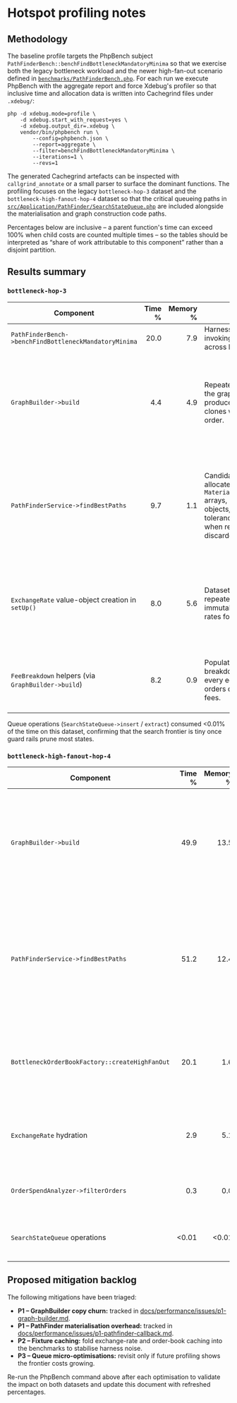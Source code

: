 # Hotspot profiling notes

## Methodology

The baseline profile targets the PhpBench subject `PathFinderBench::benchFindBottleneckMandatoryMinima`
so that we exercise both the legacy bottleneck workload and the newer high-fan-out
scenario defined in [`benchmarks/PathFinderBench.php`](../../benchmarks/PathFinderBench.php). For each run we execute PhpBench
with the aggregate report and force Xdebug's profiler so that inclusive time and
allocation data is written into Cachegrind files under `.xdebug/`:

```
php -d xdebug.mode=profile \
    -d xdebug.start_with_request=yes \
    -d xdebug.output_dir=.xdebug \
    vendor/bin/phpbench run \
        --config=phpbench.json \
        --report=aggregate \
        --filter=benchFindBottleneckMandatoryMinima \
        --iterations=1 \
        --revs=1
```

The generated Cachegrind artefacts can be inspected with `callgrind_annotate` or a
small parser to surface the dominant functions. The profiling focuses on the legacy
`bottleneck-hop-3` dataset and the `bottleneck-high-fanout-hop-4` dataset so that the
critical queueing paths in [`src/Application/PathFinder/SearchStateQueue.php`](../../src/Application/PathFinder/SearchStateQueue.php) are
included alongside the materialisation and graph construction code paths.

Percentages below are inclusive – a parent function's time can exceed 100% when child
costs are counted multiple times – so the tables should be interpreted as “share of
work attributable to this component” rather than a disjoint partition.

## Results summary

### `bottleneck-hop-3`

| Component | Time % | Memory % | Notes | Suggested mitigation |
| --- | ---:| ---:| --- | --- |
| `PathFinderBench->benchFindBottleneckMandatoryMinima` | 20.0 | 7.9 | Harness cost for invoking the service across both datasets. | N/A (benchmark scaffolding). |
| `GraphBuilder->build` | 4.4 | 4.9 | Repeatedly reinitialises the graph array and produces `Money::zero()` clones while wiring each order. | **P1.** Mutate the graph in-place (pass by reference) and cache zero-valued `Money` instances per currency/scale to cut copy churn. See [tracking issue](./issues/p1-graph-builder.md). |
| `PathFinderService->findBestPaths` | 9.7 | 1.1 | Candidate callback allocates `MaterializedResultEntry` arrays, `PathOrderKey` objects, and performs tolerance checks even when results are discarded. | **P1.** Streamline materialisation by reusing buffers and only instantiating `PathOrderKey` once the candidate passes tolerance. See [tracking issue](./issues/p1-pathfinder-callback.md). |
| `ExchangeRate` value-object creation in `setUp()` | 8.0 | 5.6 | Dataset bootstrap repeatedly hydrates immutable exchange rates for fixtures. | P2. Consider caching fixture `ExchangeRate` instances across runs or sharing the base order set between benchmarks. |
| `FeeBreakdown` helpers (via `GraphBuilder->build`) | 8.2 | 0.9 | Populates fee breakdown arrays for every edge even when orders do not charge fees. | P2. Defer fee-segment construction until fees are present to shrink allocations. |

Queue operations (`SearchStateQueue->insert` / `extract`) consumed <0.01% of the time
on this dataset, confirming that the search frontier is tiny once guard rails prune
most states.

### `bottleneck-high-fanout-hop-4`

| Component | Time % | Memory % | Notes | Suggested mitigation |
| --- | ---:| ---:| --- | --- |
| `GraphBuilder->build` | 49.9 | 13.5 | Dominant cost. The combination of array copy-on-write and Money clones amplifies with the dense order book. | **P1.** Same optimisation as legacy dataset – mutate the graph structure by reference and reuse zero-valued `Money` instances. [Issue](./issues/p1-graph-builder.md). |
| `PathFinderService->findBestPaths` | 51.2 | 12.4 | Candidate callback performs heavy array/object churn for every feasible path, and retains large `MaterializedResultEntry` payloads until the final sort. | **P1.** Apply the materialisation refactor captured in [issue](./issues/p1-pathfinder-callback.md) to reuse buffers, drop unneeded candidate payloads, and avoid storing entire `candidate` arrays in the `PathOrderKey`. |
| `BottleneckOrderBookFactory::createHighFanOut` | 20.1 | 1.6 | Fixture factory eagerly allocates the dense order book for each iteration. | P2. Provide a shared, memoised fixture in the benchmark to avoid rebuilding identical order books. |
| `ExchangeRate` hydration | 2.9 | 5.1 | Same pressure as legacy dataset, amplified by the larger fixture set. | P2. Cache fixture exchange rates alongside the shared order book. |
| `OrderSpendAnalyzer->filterOrders` | 0.3 | 0.0 | Minor cost compared to graph and materialisation but still scales with order count. | P3. Monitor after the P1 items land; not currently a bottleneck. |
| `SearchStateQueue` operations | <0.01 | <0.01 | Queue push/pop remain negligible even under the fan-out stress test. | No action required; re-evaluate after other changes. |

## Proposed mitigation backlog

The following mitigations have been triaged:

* **P1 – GraphBuilder copy churn:** tracked in [docs/performance/issues/p1-graph-builder.md](./issues/p1-graph-builder.md).
* **P1 – PathFinder materialisation overhead:** tracked in [docs/performance/issues/p1-pathfinder-callback.md](./issues/p1-pathfinder-callback.md).
* **P2 – Fixture caching:** fold exchange-rate and order-book caching into the benchmarks to stabilise harness noise.
* **P3 – Queue micro-optimisations:** revisit only if future profiling shows the frontier costs growing.

Re-run the PhpBench command above after each optimisation to validate the impact on
both datasets and update this document with refreshed percentages.
